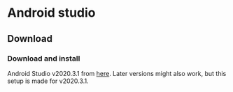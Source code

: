 # Android studio

## Download

### Download and install
Android Studio v2020.3.1 from [here](https://developer.android.com/studio#downloads). Later versions might also work, but this setup is made for v2020.3.1. 
